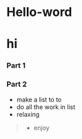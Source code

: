 # Hello-word

# hi

### Part 1


### Part 2

  - make a list to to
  - do all the work in list
  - relaxing
>  - enjoy
